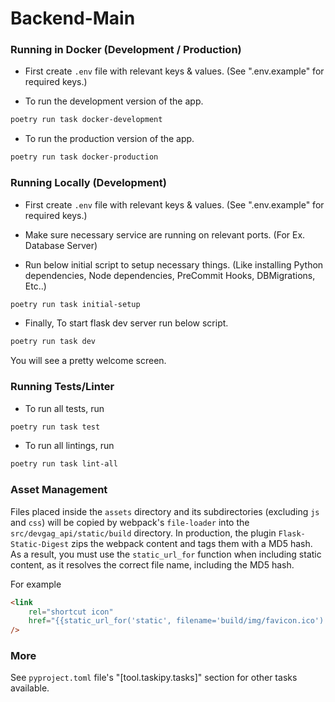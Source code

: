 # Backend-Main

### Running in Docker (Development / Production)

-   First create `.env` file with relevant keys & values. (See ".env.example" for required keys.)

-   To run the development version of the app.

```bash
poetry run task docker-development
```

-   To run the production version of the app.

```bash
poetry run task docker-production
```

### Running Locally (Development)

-   First create `.env` file with relevant keys & values. (See ".env.example" for required keys.)

-   Make sure necessary service are running on relevant ports. (For Ex. Database Server)

-   Run below initial script to setup necessary things. (Like installing Python dependencies, Node dependencies, PreCommit Hooks, DBMigrations, Etc..)

```bash
poetry run task initial-setup
```

-   Finally, To start flask dev server run below script.

```bash
poetry run task dev
```

You will see a pretty welcome screen.

### Running Tests/Linter

-   To run all tests, run

```bash
poetry run task test
```

-   To run all lintings, run

```bash
poetry run task lint-all
```

### Asset Management

Files placed inside the `assets` directory and its subdirectories (excluding `js` and `css`) will be copied by webpack's `file-loader` into the `src/devgag_api/static/build` directory.
In production, the plugin `Flask-Static-Digest` zips the webpack content and tags them with a MD5 hash.
As a result, you must use the `static_url_for` function when including static content, as it resolves the correct file name, including the MD5 hash.

For example

```html
<link
    rel="shortcut icon"
    href="{{static_url_for('static', filename='build/img/favicon.ico') }}"
/>
```

### More

See `pyproject.toml` file's "[tool.taskipy.tasks]" section for other tasks available.
